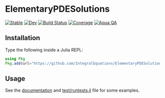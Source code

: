 # ElementaryPDESolutions

[![Stable](https://img.shields.io/badge/docs-stable-blue.svg)](https://IntegralEquations.github.io/ElementaryPDESolutions.jl/stable/)
[![Dev](https://img.shields.io/badge/docs-dev-blue.svg)](https://IntegralEquations.github.io/ElementaryPDESolutions.jl/dev/)
[![Build Status](https://github.com/IntegralEquations/ElementaryPDESolutions.jl/actions/workflows/CI.yml/badge.svg?branch=main)](https://github.com/IntegralEquations/ElementaryPDESolutions.jl/actions/workflows/CI.yml?query=branch%3Amain)
[![Coverage](https://codecov.io/gh/IntegralEquations/ElementaryPDESolutions.jl/branch/main/graph/badge.svg)](https://codecov.io/gh/IntegralEquations/ElementaryPDESolutions.jl)
[![Aqua
QA](https://raw.githubusercontent.com/JuliaTesting/Aqua.jl/master/badge.svg)](https://github.com/JuliaTesting/Aqua.jl)

## Installation

Type the following inside a Julia REPL:

```julia
using Pkg
Pkg.add(url="https://github.com/IntegralEquations/ElementaryPDESolutions.jl")
```


## Usage

See the [documentation](https://IntegralEquations.github.io/ElementaryPDESolutions.jl/stable/) and
[test/runtests.jl](https://github.com/IntegralEquations/ElementaryPDESolutions.jl/blob/main/test/runtests.jl)
file for some examples.
